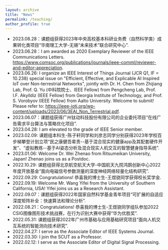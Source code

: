 ```yaml
---
layout: archive
title: "News"
permalink: /teaching/
author_profile: true
---
```


* 2023.08.28：课题组获得2023年中央高校基本科研业务费（自然科学类）成果转化类项目“华南理工大学-无锡“未来技术”联合研究中心”.
* 2023.06.28：I am awarded as 2020 Exemplary Reviewer of the IEEE Communications Letters. https://www.comsoc.org/publications/journals/ieee-comml/reviewer-and-editor-appreciation.
* 2023.06.26: I organize an IEEE Interest of Things Journal (JCR Q1, IF = 10.238) special issue on "Efficient, Effective, and Explicable AI Inspired IoT over Non-terrestrial Networks", jointly with Dr. H. Chen from Zhijiang Lab, Prof. Q. Yu (中科院院士、IEEE Fellow) from Pengcheng Lab, Prof. I.F. Akyildiz (IEEE Fellow) from Georgia Institute of Technology, and Prof. S. Vorobyov (IEEE Fellow) from Aalto University. Welcome to submit! Please refer to: https://ieee-iotj.org/wp-content/uploads/2023/06/3EAI_Non_Terrestrial.pdf.
* 2023.06.07：课题组获得广州钛动科技股份有限公司的企业委托项目“在线广告需求平台算法与策略优化项目”.
* 2023.04.28: I am elevated to the grade of IEEE Senior member.
* 2023.02.09: 课题组本科生-陈子轩同学和刘彦志同学分别获得2023年学校百步梯攀登计划立项“民之康健吾辈责--基于混合现实的健康app及其配套硬件开发”、“虚拟教练--基于AI姿态分析及混合现实人机交互的智慧健身指导系统”.
* 2023.01.06: Welcome Dr. Wei Zhenao from Ritsumeikan University, Japan! Zhenao joins us as a Postdoc.
* 2022.10.29: 课题组获得北京航空航天大学-中国航天九院鸿鹊创新中心2022年度开放基金“面向电磁信号参数测量的深度神经网络轻量化结构研究”.
* 2022.09.29: Congratulations! 恭喜我的博士生-王煜骁同学获得校长奖学金.
* 2022.09.19: Welcome Mr. Wang Yifei from the University of Southern California, USA! Yifei joins us as a Research Assistant.
* 2022.09.07：课题组获得2022年国家自然科学基金青年项目“可扩展的自适应深度矩阵补全：快速算法和理论分析”.
* 2022.08.21：Congratulations! 恭喜我的博士生-王煜骁同学组队参加2022 CSIG图像图形技术挑战赛，在行为识别大赛中获得“华为优胜奖”.
* 2022.05.31: 课题组获得2022年广州市基础与应用基础研究项目“面向人机交互系统的智能测向技术研究”.   
* 2022.04.27: I serve as the Associate Editor of IEEE Systems Journal.         
* 2022.03.30: I join the SCUT as a Professor.                                  
* 2022.02.12: I serve as the Associate Editor of Digital Signal Processing.    


